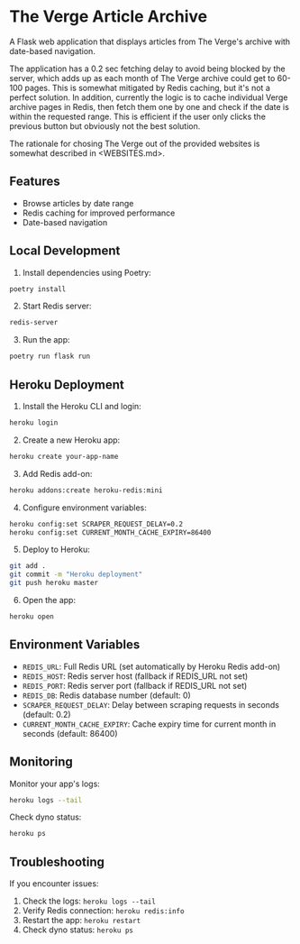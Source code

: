 # The Verge Article Archive

A Flask web application that displays articles from The Verge's archive with date-based navigation.

The application has a 0.2 sec fetching delay to avoid being blocked by the server, which adds up as each month of The Verge archive could get to 60-100 pages. This is somewhat mitigated by Redis caching, but it's not a perfect solution. In addition, currently the logic is to cache individual Verge archive pages in Redis, then fetch them one by one and check if the date is within the requested range. This is efficient if the user only clicks the previous button but obviously not the best solution.

The rationale for chosing The Verge out of the provided websites is somewhat described in <WEBSITES.md>.

## Features
- Browse articles by date range
- Redis caching for improved performance
- Date-based navigation

## Local Development

1. Install dependencies using Poetry:
```bash
poetry install
```

2. Start Redis server:
```bash
redis-server
```

3. Run the app:
```bash
poetry run flask run
```

## Heroku Deployment

1. Install the Heroku CLI and login:
```bash
heroku login
```

2. Create a new Heroku app:
```bash
heroku create your-app-name
```

3. Add Redis add-on:
```bash
heroku addons:create heroku-redis:mini
```

4. Configure environment variables:
```bash
heroku config:set SCRAPER_REQUEST_DELAY=0.2
heroku config:set CURRENT_MONTH_CACHE_EXPIRY=86400
```

5. Deploy to Heroku:
```bash
git add .
git commit -m "Heroku deployment"
git push heroku master
```
6. Open the app:
```bash
heroku open
```

## Environment Variables

- `REDIS_URL`: Full Redis URL (set automatically by Heroku Redis add-on)
- `REDIS_HOST`: Redis server host (fallback if REDIS_URL not set)
- `REDIS_PORT`: Redis server port (fallback if REDIS_URL not set)
- `REDIS_DB`: Redis database number (default: 0)
- `SCRAPER_REQUEST_DELAY`: Delay between scraping requests in seconds (default: 0.2)
- `CURRENT_MONTH_CACHE_EXPIRY`: Cache expiry time for current month in seconds (default: 86400)

## Monitoring

Monitor your app's logs:
```bash
heroku logs --tail
```

Check dyno status:
```bash
heroku ps
```

## Troubleshooting

If you encounter issues:
1. Check the logs: `heroku logs --tail`
2. Verify Redis connection: `heroku redis:info`
3. Restart the app: `heroku restart`
4. Check dyno status: `heroku ps`